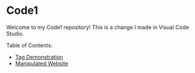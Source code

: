 
# Code1 

Welcome to my Code1 repository! This is a change I made in Visual Code Studio.

Table of Contents:
* [Tag Demonstration](Tags.html)
* [Manipulated Website](https://github.com/YasminZahrir/Code1/assets/173050635/ce0eb096-ade0-4f7e-a64b-85f4e36affa2)